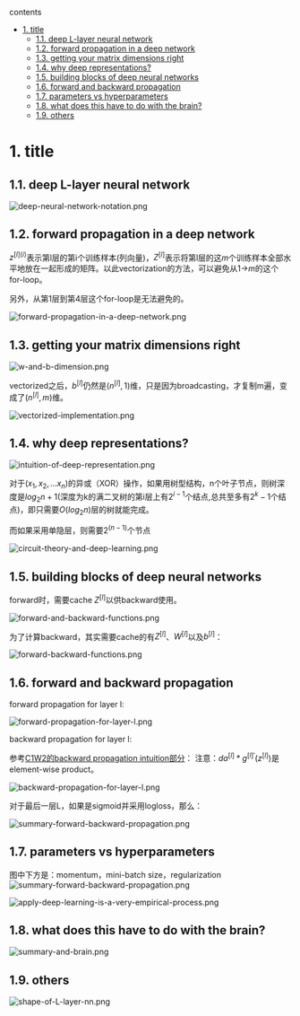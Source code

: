 contents

<!-- TOC -->

- [1. title](#1-title)
    - [1.1. deep L-layer neural network](#11-deep-l-layer-neural-network)
    - [1.2. forward propagation in a deep network](#12-forward-propagation-in-a-deep-network)
    - [1.3. getting your matrix dimensions right](#13-getting-your-matrix-dimensions-right)
    - [1.4. why deep representations?](#14-why-deep-representations)
    - [1.5. building blocks of deep neural networks](#15-building-blocks-of-deep-neural-networks)
    - [1.6. forward and backward propagation](#16-forward-and-backward-propagation)
    - [1.7. parameters vs hyperparameters](#17-parameters-vs-hyperparameters)
    - [1.8. what does this have to do with the brain?](#18-what-does-this-have-to-do-with-the-brain)
    - [1.9. others](#19-others)

<!-- /TOC -->
# 1. title
## 1.1. deep L-layer neural network

![deep-neural-network-notation.png](https://raw.githubusercontent.com/daiwk/dl.ai/master/c1/imgs/deep-neural-network-notation.png)

## 1.2. forward propagation in a deep network

$z^{[l](i)}$表示第l层的第i个训练样本(列向量)，$Z^{[l]}$表示将第l层的这$m$个训练样本全部水平地放在一起形成的矩阵。以此vectorization的方法，可以避免从1->$m$的这个for-loop。

另外，从第1层到第4层这个for-loop是无法避免的。

![forward-propagation-in-a-deep-network.png](https://raw.githubusercontent.com/daiwk/dl.ai/master/c1/imgs/forward-propagation-in-a-deep-network.png)

## 1.3. getting your matrix dimensions right

![w-and-b-dimension.png](https://raw.githubusercontent.com/daiwk/dl.ai/master/c1/imgs/w-and-b-dimension.png)

vectorized之后，$b^{[l]}$仍然是$(n^{[l]},1)$维，只是因为broadcasting，才复制m遍，变成了$(n^{[l]},m)$维。

![vectorized-implementation.png](https://raw.githubusercontent.com/daiwk/dl.ai/master/c1/imgs/vectorized-implementation.png)

## 1.4. why deep representations?

![intuition-of-deep-representation.png](https://raw.githubusercontent.com/daiwk/dl.ai/master/c1/imgs/intuition-of-deep-representation.png)

对于$(x_1,x_2,...x_n)$的异或（XOR）操作，如果用树型结构，n个叶子节点，则树深度是$log_2n+1$(深度为k的满二叉树的第i层上有$2^{i-1}$个结点,总共至多有$2^k-1$个结点)，即只需要$O(log_2n)$层的树就能完成。

而如果采用单隐层，则需要$2^{(n-1)}$个节点

![circuit-theory-and-deep-learning.png](https://raw.githubusercontent.com/daiwk/dl.ai/master/c1/imgs/circuit-theory-and-deep-learning.png)

## 1.5. building blocks of deep neural networks

forward时，需要cache $Z^{[l]}$以供backward使用。

![forward-and-backward-functions.png](https://raw.githubusercontent.com/daiwk/dl.ai/master/c1/imgs/forward-and-backward-functions.png)

为了计算backward，其实需要cache的有$Z^{[l]}$、$W^{[l]}$以及$b^{[l]}$：

![forward-backward-functions.png](https://raw.githubusercontent.com/daiwk/dl.ai/master/c1/imgs/forward-backward-functions.png)

## 1.6. forward and backward propagation

forward propagation for layer l:

![forward-propagation-for-layer-l.png](https://raw.githubusercontent.com/daiwk/dl.ai/master/c1/imgs/forward-propagation-for-layer-l.png)

backward propagation for layer l:

参考[C1W2的backward propagation intuition部分](https://github.com/daiwk/dl.ai/blob/master/c1/c1w3.md#backpropagation-intuition)：
注意：$da^{[l]}*g^{[l]'}(z^{[l]})$是element-wise product。

![backward-propagation-for-layer-l.png](https://raw.githubusercontent.com/daiwk/dl.ai/master/c1/imgs/backward-propagation-for-layer-l.png)

对于最后一层L，如果是sigmoid并采用logloss，那么：

![summary-forward-backward-propagation.png](https://raw.githubusercontent.com/daiwk/dl.ai/master/c1/imgs/summary-forward-backward-propagation.png)

## 1.7. parameters vs hyperparameters

图中下方是：momentum，mini-batch size，regularization
![summary-forward-backward-propagation.png](https://raw.githubusercontent.com/daiwk/dl.ai/master/c1/imgs/parameters-vs-hyperparameters.png)

![apply-deep-learning-is-a-very-empirical-process.png](https://raw.githubusercontent.com/daiwk/dl.ai/master/c1/imgs/apply-deep-learning-is-a-very-empirical-process.png)

## 1.8. what does this have to do with the brain?

![summary-and-brain.png](https://raw.githubusercontent.com/daiwk/dl.ai/master/c1/imgs/summary-and-brain.png)

## 1.9. others

![shape-of-L-layer-nn.png](https://raw.githubusercontent.com/daiwk/dl.ai/master/c1/imgs/shape-of-L-layer-nn.png)
